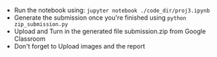 - Run the notebook using: `jupyter notebook ./code_dir/proj3.ipynb`
- Generate the submission once you're finished using `python zip_submission.py`
- Upload and Turn in the generated file submission.zip from Google Classroom
- Don't forget to Upload images and the report
 

